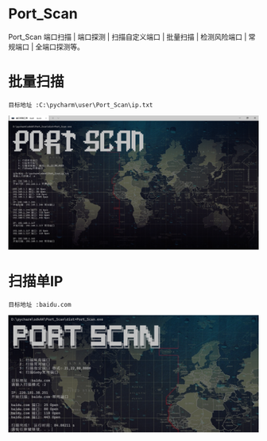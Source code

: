 # Port_Scan
Port_Scan 端口扫描 | 端口探测 | 扫描自定义端口 | 批量扫描 | 检测风险端口 | 常规端口 | 全端口探测等。

# 批量扫描
```
目标地址 :C:\pycharm\user\Port_Scan\ip.txt
```
![](/images/Port_Scan1.png)

# 扫描单IP
```
目标地址 :baidu.com
```
![](/images/Scan_baidu.png)
